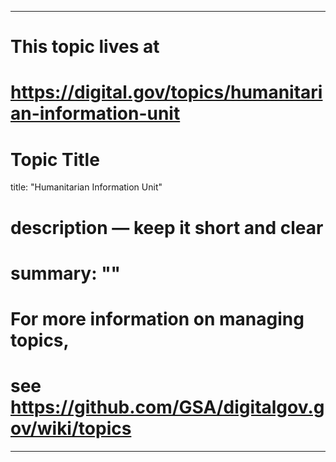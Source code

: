 
---
# This topic lives at
# https://digital.gov/topics/humanitarian-information-unit

# Topic Title
title: "Humanitarian Information Unit"

# description — keep it short and clear
# summary: ""


# For more information on managing topics,
# see https://github.com/GSA/digitalgov.gov/wiki/topics
---